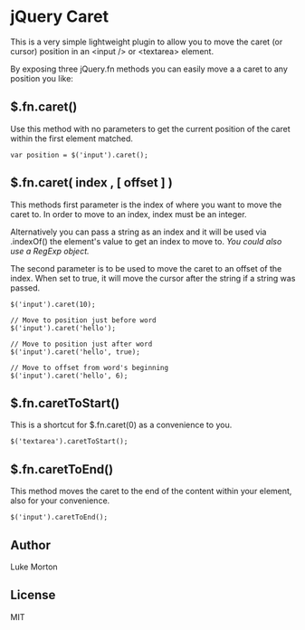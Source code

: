 # jQuery Caret

This is a very simple lightweight plugin to allow you to move the
caret (or cursor) position in an &lt;input /&gt; or &lt;textarea&gt;
element.

By exposing three jQuery.fn methods you can easily move a a caret to
any position you like:

## $.fn.caret()

Use this method with no parameters to get the current position of the
caret within the first element matched.

```
var position = $('input').caret();
```

## $.fn.caret( index , [ offset ] )

This methods first parameter is the index of where you want to move
the caret to. In order to move to an index, index must be an integer.

Alternatively you can pass a string as an index and it will be used
via .indexOf() the element's value to get an index to move to. *You
could also use a RegExp object.*

The second parameter is to be used to move the caret to an offset of
the index. When set to true, it will move the cursor after the string
if a string was passed.

```
$('input').caret(10);

// Move to position just before word
$('input').caret('hello');

// Move to position just after word
$('input').caret('hello', true);

// Move to offset from word's beginning
$('input').caret('hello', 6);
```

## $.fn.caretToStart()

This is a shortcut for $.fn.caret(0) as a convenience to you.

```
$('textarea').caretToStart();
```

## $.fn.caretToEnd()

This method moves the caret to the end of the content within your
element, also for your convenience.

```
$('input').caretToEnd();
```

## Author

Luke Morton

## License

MIT